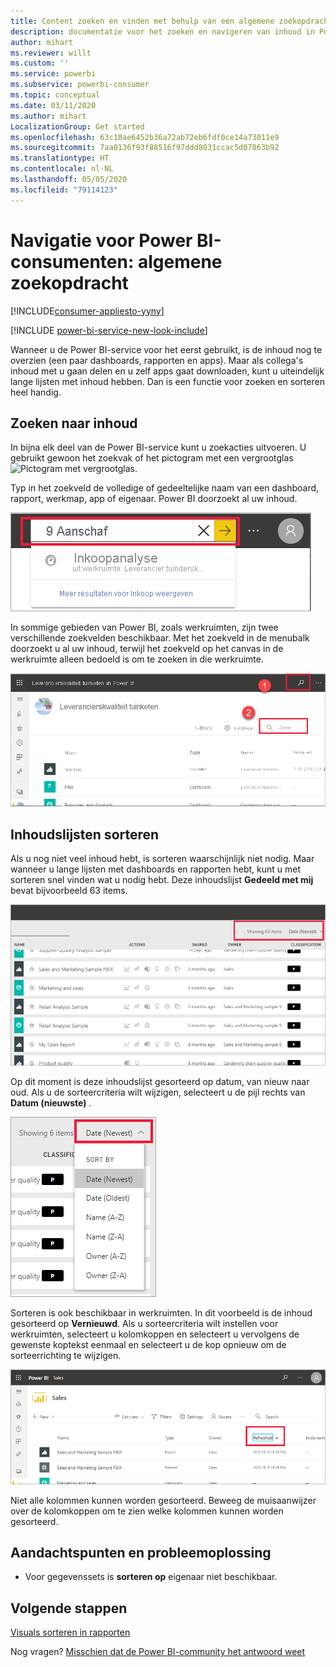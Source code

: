 ```yaml
---
title: Content zoeken en vinden met behulp van een algemene zoekopdracht
description: documentatie voor het zoeken en navigeren van inhoud in Power BI-service
author: mihart
ms.reviewer: willt
ms.custom: ''
ms.service: powerbi
ms.subservice: powerbi-consumer
ms.topic: conceptual
ms.date: 03/11/2020
ms.author: mihart
LocalizationGroup: Get started
ms.openlocfilehash: 63c18ae6452b36a72ab72eb6fdf0ce14a73011e9
ms.sourcegitcommit: 7aa0136f93f88516f97ddd8031ccac5d07863b92
ms.translationtype: HT
ms.contentlocale: nl-NL
ms.lasthandoff: 05/05/2020
ms.locfileid: "79114123"
---
```

# <a name="navigation-for-power-bi-consumers-global-search"></a>Navigatie voor Power BI-consumenten: algemene zoekopdracht

[!INCLUDE[consumer-appliesto-yyny](../includes/consumer-appliesto-yyny.md)]

[!INCLUDE [power-bi-service-new-look-include](../includes/power-bi-service-new-look-include.md)]


Wanneer u de Power BI-service voor het eerst gebruikt, is de inhoud nog te overzien (een paar dashboards, rapporten en apps). Maar als collega's inhoud met u gaan delen en u zelf apps gaat downloaden, kunt u uiteindelijk lange lijsten met inhoud hebben. Dan is een functie voor zoeken en sorteren heel handig.

## <a name="searching-for-content"></a>Zoeken naar inhoud
 In bijna elk deel van de Power BI-service kunt u zoekacties uitvoeren. U gebruikt gewoon het zoekvak of het pictogram met een vergrootglas ![Pictogram met vergrootglas](./media/end-user-search-sort/power-bi-search-icon.png).

 Typ in het zoekveld de volledige of gedeeltelijke naam van een dashboard, rapport, werkmap, app of eigenaar. Power BI doorzoekt al uw inhoud. 

 ![een rapport zoeken](./media/end-user-search-sort/power-bi-search-field.png) 

 In sommige gebieden van Power BI, zoals werkruimten, zijn twee verschillende zoekvelden beschikbaar. Met het zoekveld in de menubalk doorzoekt u al uw inhoud, terwijl het zoekveld op het canvas in de werkruimte alleen bedoeld is om te zoeken in die werkruimte.

 ![zoeken binnen een werkruimte](./media/end-user-search-sort/power-bi-search-fields.png) 

## <a name="sorting-content-lists"></a>Inhoudslijsten sorteren

Als u nog niet veel inhoud hebt, is sorteren waarschijnlijk niet nodig.  Maar wanneer u lange lijsten met dashboards en rapporten hebt, kunt u met sorteren snel vinden wat u nodig hebt. Deze inhoudslijst **Gedeeld met mij** bevat bijvoorbeeld 63 items. 

![inhoudslijst Gedeeld met mij](./media/end-user-search-sort/power-bi-long-lists.png)

Op dit moment is deze inhoudslijst gesorteerd op datum, van nieuw naar oud. Als u de sorteercriteria wilt wijzigen, selecteert u de pijl rechts van **Datum (nieuwste)** .

![Vervolgkeuzelijst Sorteren](./media/end-user-search-sort/power-bi-sort-date.png)


Sorteren is ook beschikbaar in werkruimten. In dit voorbeeld is de inhoud gesorteerd op **Vernieuwd**. Als u sorteercriteria wilt instellen voor werkruimten, selecteert u kolomkoppen en selecteert u vervolgens de gewenste koptekst eenmaal en selecteert u de kop opnieuw om de sorteerrichting te wijzigen. 

![een rapport zoeken](./media/end-user-search-sort/power-bi-workspace-sort.png)

Niet alle kolommen kunnen worden gesorteerd. Beweeg de muisaanwijzer over de kolomkoppen om te zien welke kolommen kunnen worden gesorteerd.


## <a name="considerations-and-troubleshooting"></a>Aandachtspunten en probleemoplossing
* Voor gegevenssets is **sorteren op** eigenaar niet beschikbaar.

## <a name="next-steps"></a>Volgende stappen
[Visuals sorteren in rapporten](end-user-change-sort.md)

Nog vragen? [Misschien dat de Power BI-community het antwoord weet](https://community.powerbi.com/)
